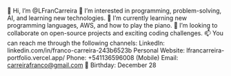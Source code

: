 👋 Hi, I’m @LFranCarreira
👀 I’m interested in programming, problem-solving, AI, and learning new technologies.
🌱 I’m currently learning new programming languages, AWS, and how to play the piano.
💞️ I’m looking to collaborate on open-source projects and exciting coding challenges.
📫 You can reach me through the following channels:
LinkedIn: linkedin.com/in/franco-carreira-243b6523b
Personal Website: lfrancarreira-portfolio.vercel.app/
Phone: +541136596008 (Mobile)
Email: carreirafranco@gmail.com
🎂 Birthday: December 28
